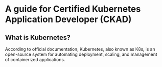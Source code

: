 # A guide for Certified Kubernetes Application Developer (CKAD)

## What is Kubernetes?
According to official documentation, Kubernetes, also known as K8s, is an open-source system for automating deployment, scaling, and management of containerized applications.

